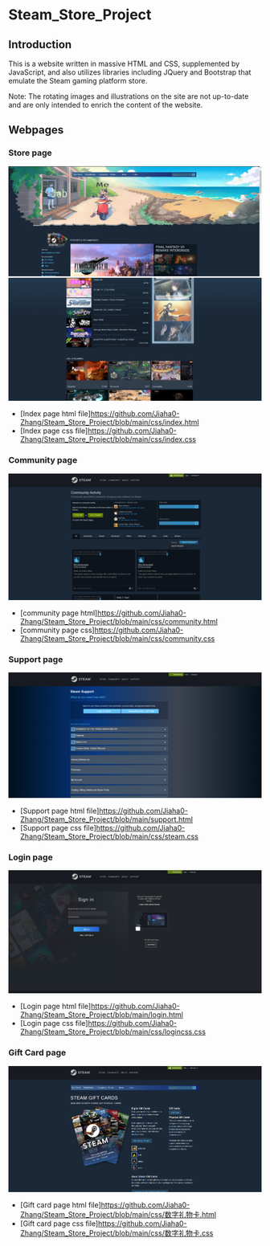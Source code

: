 # Steam_Store_Project

## Introduction
This is a website written in massive HTML and CSS, supplemented by JavaScript, and also utilizes libraries including JQuery and Bootstrap that emulate the Steam gaming platform store. 

Note: The rotating images and illustrations on the site are not up-to-date and are only intended to enrich the content of the website.

## Webpages

### Store page
![Store](https://github.com/Jiaha0-Zhang/Steam_Store_Project/blob/main/Screenshot/1.png)
![Store](https://github.com/Jiaha0-Zhang/Steam_Store_Project/blob/main/Screenshot/2.png)
* [Index page html file]https://github.com/Jiaha0-Zhang/Steam_Store_Project/blob/main/css/index.html
* [Index page css file]https://github.com/Jiaha0-Zhang/Steam_Store_Project/blob/main/css/index.css

### Community page
![Community](https://github.com/Jiaha0-Zhang/Steam_Store_Project/blob/main/Screenshot/4.png)
* [community page html]https://github.com/Jiaha0-Zhang/Steam_Store_Project/blob/main/css/community.html
* [community page css]https://github.com/Jiaha0-Zhang/Steam_Store_Project/blob/main/css/community.css

### Support page
![Support](https://github.com/Jiaha0-Zhang/Steam_Store_Project/blob/main/Screenshot/5.png)
* [Support page html file]https://github.com/Jiaha0-Zhang/Steam_Store_Project/blob/main/support.html
* [Support page css file]https://github.com/Jiaha0-Zhang/Steam_Store_Project/blob/main/css/steam.css

### Login page
![Login](https://github.com/Jiaha0-Zhang/Steam_Store_Project/blob/main/Screenshot/3.png)
* [Login page html file]https://github.com/Jiaha0-Zhang/Steam_Store_Project/blob/main/login.html
* [Login page css file]https://github.com/Jiaha0-Zhang/Steam_Store_Project/blob/main/css/logincss.css

### Gift Card page
![Gift card](https://github.com/Jiaha0-Zhang/Steam_Store_Project/blob/main/Screenshot/6.png)
* [Gift card page html file]https://github.com/Jiaha0-Zhang/Steam_Store_Project/blob/main/css/数字礼物卡.html
* [Gift card page css file]https://github.com/Jiaha0-Zhang/Steam_Store_Project/blob/main/css/数字礼物卡.css


